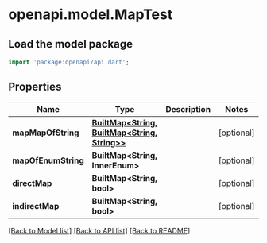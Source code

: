 # openapi.model.MapTest

## Load the model package
```dart
import 'package:openapi/api.dart';
```

## Properties
Name | Type | Description | Notes
------------ | ------------- | ------------- | -------------
**mapMapOfString** | [**BuiltMap&lt;String, BuiltMap&lt;String, String&gt;&gt;**](BuiltMap.md) |  | [optional] 
**mapOfEnumString** | **BuiltMap&lt;String, InnerEnum&gt;** |  | [optional] 
**directMap** | **BuiltMap&lt;String, bool&gt;** |  | [optional] 
**indirectMap** | **BuiltMap&lt;String, bool&gt;** |  | [optional] 

[[Back to Model list]](../README.md#documentation-for-models) [[Back to API list]](../README.md#documentation-for-api-endpoints) [[Back to README]](../README.md)


